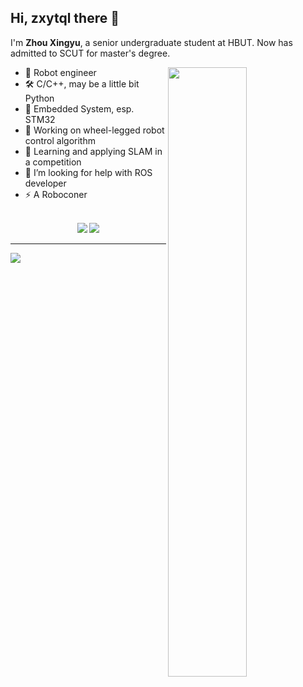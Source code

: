 ## Hi, zxytql there 👋 

I'm **Zhou Xingyu**, a senior undergraduate student at HBUT. Now has admitted to SCUT for master's degree. 

<picture>
  <img align="right" width="50%" src="https://github-readme-stats.vercel.app/api?username=zxytql&show_icons=true&theme=swift&count_private=true)">
</picture>

- 👾 Robot engineer
- 🛠️ C/C++, may be a little bit Python
- 🔬 Embedded System, esp. STM32
- 🔭 Working on wheel-legged robot control algorithm
- 🌱 Learning and applying SLAM in a competition
- 🤔 I’m looking for help with ROS developer
- ⚡ A Roboconer
</br>
<div align="center"> 
  <img src="https://vbr.wocr.tk/badge?page_id=zxytql&lcolor=fff&color=000&style=for-the-badge&logo=Github&logoColor=181717&hit=false&text=Github" /> 
  <img src="https://vbr.wocr.tk/badge?page_id=zxytql-repo&lcolor=fff&color=000&style=for-the-badge&logo=apache spark&logoColor=E25A1C&hit=false&text=zxytql.top" /> 
</div>



---

<picture>
  <img align="center" src="https://github-readme-activity-graph.vercel.app/graph?username=zxytql&theme=minimal">
</picture>
